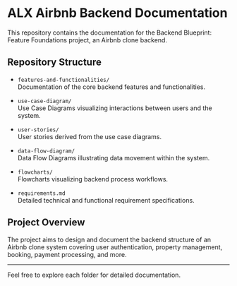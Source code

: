 # ALX Airbnb Backend Documentation

This repository contains the documentation for the Backend Blueprint: Feature Foundations project, an Airbnb clone backend.

## Repository Structure

- `features-and-functionalities/`  
  Documentation of the core backend features and functionalities.

- `use-case-diagram/`  
  Use Case Diagrams visualizing interactions between users and the system.

- `user-stories/`  
  User stories derived from the use case diagrams.

- `data-flow-diagram/`  
  Data Flow Diagrams illustrating data movement within the system.

- `flowcharts/`  
  Flowcharts visualizing backend process workflows.

- `requirements.md`  
  Detailed technical and functional requirement specifications.

## Project Overview

The project aims to design and document the backend structure of an Airbnb clone system covering user authentication, property management, booking, payment processing, and more.

---

Feel free to explore each folder for detailed documentation.

